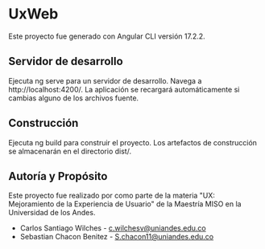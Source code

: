# UxWeb

Este proyecto fue generado con Angular CLI versión 17.2.2.

## Servidor de desarrollo

Ejecuta ng serve para un servidor de desarrollo. Navega a http://localhost:4200/. La aplicación se recargará automáticamente si cambias alguno de los archivos fuente.


## Construcción

Ejecuta ng build para construir el proyecto. Los artefactos de construcción se almacenarán en el directorio dist/.


## Autoría y Propósito

Este proyecto fue realizado por como parte de la materia "UX: Mejoramiento de la Experiencia de Usuario" de la Maestría MISO en la Universidad de los Andes.

- Carlos Santiago Wilches - c.wilchesv@uniandes.edu.co
- Sebastian Chacon Benitez - S.chacon11@uniandes.edu.co
